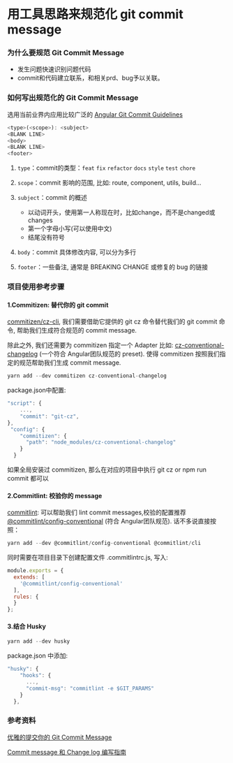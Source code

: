 # 用工具思路来规范化 git commit message

### 为什么要规范 Git Commit Message
- 发生问题快速识别问题代码
- commit和代码建立联系，和相关prd、bug予以关联。

### 如何写出规范化的 Git Commit Message
选用当前业界内应用比较广泛的 [Angular Git Commit Guidelines](https://github.com/angular/angular.js/blob/master/DEVELOPERS.md#-git-commit-guidelines)

```js
<type>(<scope>): <subject>
<BLANK LINE>
<body>
<BLANK LINE>
<footer>
```

1. `type`：commit的类型：`feat` `fix` `refactor` `docs` `style` `test` `chore`

2. `scope`：commit 影响的范围, 比如: route, component, utils, build...

3. `subject`：commit 的概述

    - 以动词开头，使用第一人称现在时，比如change，而不是changed或changes
    - 第一个字母小写(可以使用中文)
    - 结尾没有符号

4. `body`：commit 具体修改内容, 可以分为多行

5. `footer`：一些备注, 通常是 BREAKING CHANGE 或修复的 bug 的链接

### 项目使用参考步骤
#### 1.Commitizen: 替代你的 git commit
[commitizen/cz-cli](https://github.com/commitizen/cz-cli), 我们需要借助它提供的 git cz 命令替代我们的 git commit 命令, 帮助我们生成符合规范的 commit message.

除此之外, 我们还需要为 commitizen 指定一个 Adapter 比如: [cz-conventional-changelog](https://github.com/commitizen/cz-conventional-changelog) (一个符合 Angular团队规范的 preset). 使得 commitizen 按照我们指定的规范帮助我们生成 commit message.

```js
yarn add --dev commitizen cz-conventional-changelog
```

package.json中配置:

```js
"script": {
    ...,
    "commit": "git-cz",
},
 "config": {
    "commitizen": {
      "path": "node_modules/cz-conventional-changelog"
    }
  }
```

如果全局安装过 commitizen, 那么在对应的项目中执行 git cz or npm run commit 都可以

#### 2.Commitlint: 校验你的 message
[commitlint](https://github.com/marionebl/commitlint): 可以帮助我们 lint commit messages,校验的配置推荐 [@commitlint/config-conventional]() (符合 Angular团队规范).
话不多说直接按照：
```js
yarn add --dev @commitlint/config-conventional @commitlint/cli
```

同时需要在项目目录下创建配置文件 .commitlintrc.js, 写入:
```js
module.exports = {
  extends: [
    '@commitlint/config-conventional'
  ],
  rules: {
  }
};
```

#### 3.结合 Husky
```js
yarn add --dev husky
```

package.json 中添加:
```js
"husky": {
    "hooks": {
      ...,
      "commit-msg": "commitlint -e $GIT_PARAMS"
    }
  },
```



### 参考资料

[优雅的提交你的 Git Commit Message](https://juejin.im/post/5afc5242f265da0b7f44bee4)

[Commit message 和 Change log 编写指南](http://www.ruanyifeng.com/blog/2016/01/commit_message_change_log.html)
